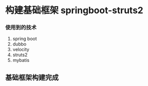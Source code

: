# 构建基础框架 springboot-struts2
### 使用到的技术
1. spring boot
2. dubbo
3. velocity
4. struts2
5. mybatis
## 基础框架构建完成
